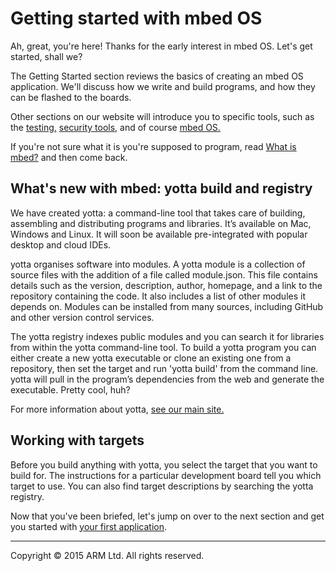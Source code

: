 # Getting started with mbed OS

Ah, great, you're here! Thanks for the early interest in mbed OS. Let's get started, shall we?

The Getting Started section reviews the basics of creating an mbed OS application. We'll discuss how we write and build programs, and how they can be flashed to the boards.

Other sections on our website will introduce you to specific tools, such as the [testing,](http://mbed.com/en/development/software/tools/testing/) [security tools,](http://mbed.com/en/technologies/security/) and of course [mbed OS.](http://mbed.com/en/technologies/technology-mbed-os/)

If you're not sure what it is you're supposed to program, read [What is mbed?](http://mbed.com/en/about-mbed/what-mbed/) and then come back.

## What's new with mbed: yotta build and registry

We have created yotta: a command-line tool that takes care of building, assembling and distributing programs and libraries. It’s available on Mac, Windows and Linux. It will soon be available pre-integrated with popular desktop and cloud IDEs.  

yotta organises software into modules. A yotta module is a collection of source files with the addition of a file called module.json. This file contains details such as the version, description, author, homepage, and a link to the repository containing the code. It also includes a list of other modules it depends on. Modules can be installed from many sources, including GitHub and other version control services.

The yotta registry indexes public modules and you can search it for libraries from within the yotta command-line tool.
To build a yotta program you can either create a new yotta executable or clone an existing one from a repository, then set the target and run 'yotta build' from the command line. yotta will pull in the program’s dependencies from the web and generate the executable. Pretty cool, huh?

For more information about yotta, [see our main site.](http://mbed.com/en/development/software/tools/yotta/)

## Working with targets

Before you build anything with yotta, you select the target that you want to build for. The instructions for a particular development board tell you which target to use. You can also find target descriptions by searching the yotta registry.

Now that you've been briefed, let's jump on over to the next section and get you started with [your first application](FirstProjectmbedOS.md).

______
Copyright © 2015 ARM Ltd. All rights reserved.
